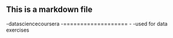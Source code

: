 ## This is a markdown file 

-datasciencecoursera 
-=================== - 
-used for data exercises
